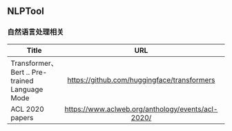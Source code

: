 ## NLPTool
### 自然语言处理相关

Title|URL|Notes
--|:--:|--:
Transformer、Bert .. Pre-trained Language Mode |https://github.com/huggingface/transformers|
ACL 2020 papers|https://www.aclweb.org/anthology/events/acl-2020/|
